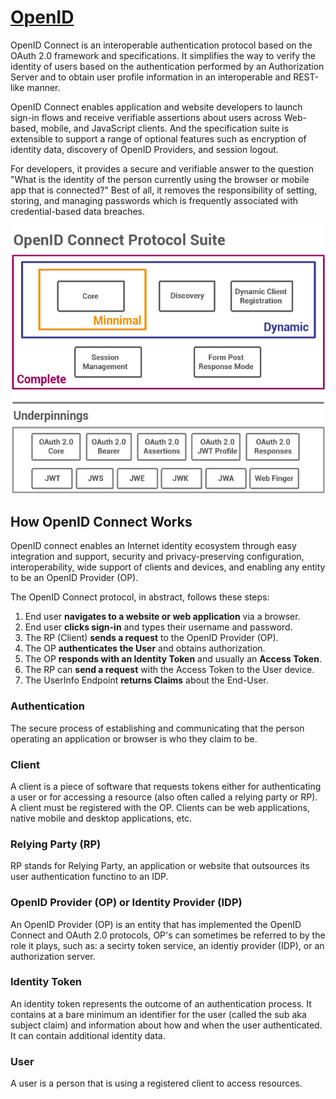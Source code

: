 # [OpenID](https://openid.net/)

OpenID Connect is an interoperable authentication protocol based on the OAuth 2.0 framework and specifications. It simplifies the way to verify the identity of users based on the authentication performed by an Authorization Server and to obtain user profile information in an interoperable and REST-like manner.

OpenID Connect enables application and website developers to launch sign-in flows and receive verifiable assertions about users across Web-based, mobile, and JavaScript clients. And the specification suite is extensible to support a range of optional features such as encryption of identity data, discovery of OpenID Providers, and session logout.

For developers, it provides a secure and verifiable answer to the question "What is the identity of the person currently using the browser or mobile app that is connected?" Best of all, it removes the responsibility of setting, storing, and managing passwords which is frequently associated with credential-based data breaches.

![oidc-map](../assets/oidc/oidc-map.jpg)

## How OpenID Connect Works

OpenID connect enables an Internet identity ecosystem through easy integration and support, security and privacy-preserving configuration, interoperability, wide support of clients and devices, and enabling any entity to be an OpenID Provider (OP).

The OpenID Connect protocol, in abstract, follows these steps:

1. End user **navigates to a website or web application** via a browser.
2. End user **clicks sign-in** and types their username and password.
3. The RP (Client) **sends a request** to the OpenID Provider (OP).
4. The OP **authenticates the User** and obtains authorization.
5. The OP **responds with an Identity Token** and usually an **Access Token**.
6. The RP can **send a request** with the Access Token to the User device.
7. The UserInfo Endpoint **returns Claims** about the End-User.

### Authentication

The secure process of establishing and communicating that the person operating an application or browser is who they claim to be.

### Client

A client is a piece of software that requests tokens either for authenticating a user or for accessing a resource (also often called a relying party or RP). A client must be registered with the OP. Clients can be web applications, native mobile and desktop applications, etc.

### Relying Party (RP)

RP stands for Relying Party, an application or website that outsources its user authentication functino to an IDP.

### OpenID Provider (OP) or Identity Provider (IDP)

An OpenID Provider (OP) is an entity that has implemented the OpenID Connect and OAuth 2.0 protocols, OP's can sometimes be referred to by the role it plays, such as: a secirty token service, an identiy provider (IDP), or an authorization server.

### Identity Token

An identity token represents the outcome of an authentication process. It contains at a bare minimum an identifier for the user (called the sub aka subject claim) and information about how and when the user authenticated. It can contain additional identity data.

### User

A user is a person that is using a registered client to access resources.